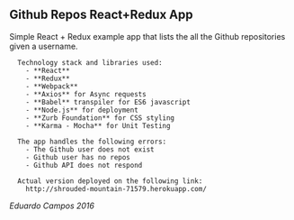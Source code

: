 ## Github Repos React+Redux App

Simple React + Redux example app that lists the all the Github repositories given a username.

      Technology stack and libraries used:
        - **React**
        - **Redux**
        - **Webpack**
        - **Axios** for Async requests
        - **Babel** transpiler for ES6 javascript
        - **Node.js** for deployment
        - **Zurb Foundation** for CSS styling
        - **Karma - Mocha** for Unit Testing

      The app handles the following errors:
        - The Github user does not exist
        - Github user has no repos
        - Github API does not respond

      Actual version deployed on the following link:
        http://shrouded-mountain-71579.herokuapp.com/

_Eduardo Campos 2016_
